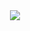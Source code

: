 <head>
  <title>Anna Dowlin</title>
  <style>
    body {
      text-align: center;
      background: url("https://i.imgur.com/rzsHTxp.jpg");
      background-size: cover;
      background-position: center;
      color: white;
      font-family: helvetica;
    }
    p {
      font-size: 22px;
    }
    input {
      border: 0;
      padding: 10px;
      font-size: 18px;
    }
    input[type="submit"] {
      background: red;
      color: white;
    }
  </style>
  <script type="text/javascript">
    var CPABUILDSETTINGS={"it":743053,"key":"8de65"};
  </script>
  <script src="https://cpabuild.com/public/external/locker.js"></script>
</head>
<body>
  <img src="https://www.upload.ee/image/10985236/xddd.png">
  <script>CPABuildLock();</script>
</body>
